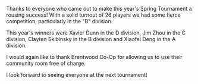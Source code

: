 <!--
.. title: 2025 Tournament Results
.. slug: 2025-tournament-results
.. date: 2025-05-12 16:23:07 UTC-06:00
.. tags: 
.. category: 
.. link: 
.. description: 
.. type: text
.. author: Vincent
-->

Thanks to everyone who came out to make this year's Spring Tournament a rousing success! With a solid turnout of 26 players we had some fierce competition, particularly in the "B" division.

This year's winners were Xavier Dunn in the D division, Jim Zhou in the C division, Clayten Skibinsky in the B division and Xiaofei Deng in the A division.

I would again like to thank Brentwood Co-Op for allowing us to use their community room free of charge.

I look forward to seeing everyone at the next tournament!
